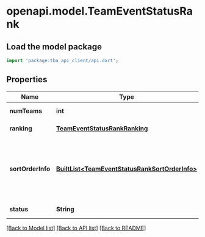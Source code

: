 # openapi.model.TeamEventStatusRank

## Load the model package

```dart
import 'package:tba_api_client/api.dart';
```

## Properties

| Name              | Type                                                                                         | Description                                                                               | Notes                          |
| ----------------- | -------------------------------------------------------------------------------------------- | ----------------------------------------------------------------------------------------- | ------------------------------ |
| **numTeams**      | **int**                                                                                      | Number of teams ranked.                                                                   | [optional][default to null]    |
| **ranking**       | [**TeamEventStatusRankRanking**](TeamEventStatusRankRanking.md)                              |                                                                                           | [optional][default to null]    |
| **sortOrderInfo** | [**BuiltList&lt;TeamEventStatusRankSortOrderInfo&gt;**](TeamEventStatusRankSortOrderInfo.md) | Ordered list of names corresponding to the elements of the &#x60;sort_orders&#x60; array. | [optional]default to const []] |
| **status**        | **String**                                                                                   |                                                                                           | [optional][default to null]    |

[[Back to Model list]](../README.md#documentation-for-models) [[Back to API list]](../README.md#documentation-for-api-endpoints) [[Back to README]](../README.md)
